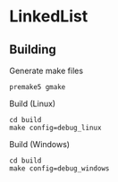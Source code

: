 # LinkedList

## Building

Generate make files

```
premake5 gmake
```

Build (Linux)

```
cd build
make config=debug_linux
```

Build (Windows)

```
cd build
make config=debug_windows
```
